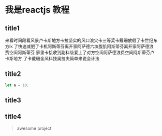 # 我是reactjs 教程
## title1
来看时间段看风景卢卡斯地方卡拉坚实的风口浪尖卡三等奖卡戴珊放假了卡世纪东方lk
了快速减肥了卡机阿斯蒂芬离开家阿萨德六块腹肌阿斯蒂芬离开家阿萨德浪费空间阿斯蒂芬
家里卡接收到副科级爱上了对方空间阿萨德浪费空间阿斯蒂芬卢卡斯地方
了卡戴珊金风科技奥拉夫简单来说会计法
## title2
```javascript
let a = 10;
```
## title3
## title4

> awesome project
